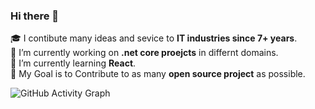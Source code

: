 ### Hi there 👋

<!--
**DhavalAsodariya/DhavalAsodariya** is a ✨ _special_ ✨ repository because its `README.md` (this file) appears on your GitHub profile.

Here are some ideas to get you started:

- 🔭 I’m currently working on ...
- 🌱 I’m currently learning ...
- 👯 I’m looking to collaborate on ...
- 🤔 I’m looking for help with ...
- 💬 Ask me about ...
- 📫 How to reach me: ...
- 😄 Pronouns: ...
- ⚡ Fun fact: ...
-->

🎓 I contibute many ideas and sevice to **IT industries since 7+ years**.<br>
🔭 I’m currently working on **.net core proejcts** in differnt domains.<br>
🌱 I’m currently learning **React**.<br>
🎯 My Goal is to Contribute to as many **open source project** as possible.<br>


![GitHub Activity Graph](https://activity-graph.herokuapp.com/graph?username=dhavalasodariya&theme=dracula&hide_border=true)

